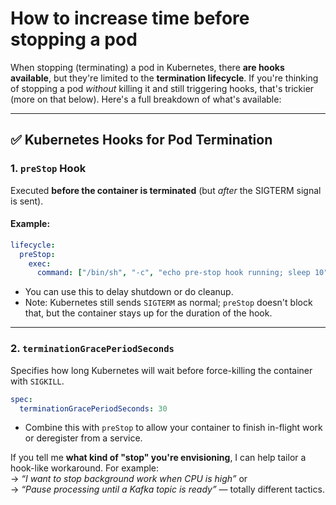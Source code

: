 # How to increase time before stopping a pod

When stopping (terminating) a pod in Kubernetes, there **are hooks available**, but they're limited to the **termination lifecycle**. If you're thinking of stopping a pod *without* killing it and still triggering hooks, that's trickier (more on that below). Here's a full breakdown of what's available:

---

## ✅ **Kubernetes Hooks for Pod Termination**

### 1. **`preStop` Hook**
Executed **before the container is terminated** (but *after* the SIGTERM signal is sent).

#### Example:
```yaml
lifecycle:
  preStop:
    exec:
      command: ["/bin/sh", "-c", "echo pre-stop hook running; sleep 10"]
```

- You can use this to delay shutdown or do cleanup.
- Note: Kubernetes still sends `SIGTERM` as normal; `preStop` doesn't block that, but the container stays up for the duration of the hook.

---

### 2. **`terminationGracePeriodSeconds`**
Specifies how long Kubernetes will wait before force-killing the container with `SIGKILL`.

```yaml
spec:
  terminationGracePeriodSeconds: 30
```

- Combine this with `preStop` to allow your container to finish in-flight work or deregister from a service.


If you tell me **what kind of "stop" you're envisioning**, I can help tailor a hook-like workaround. For example:  
→ *“I want to stop background work when CPU is high”* or  
→ *“Pause processing until a Kafka topic is ready”* — totally different tactics.

